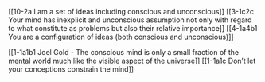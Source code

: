 [[10-2a I am a set of ideas including conscious and unconscious]]
[[3-1c2c Your mind has inexplicit and unconscious assumption not only with regard to what constitute as problems but also their relative importance]]
[[4-1a4b1 You are a configuration of ideas (both conscious and unconscious)]]

[[1-1a1b1 Joel Gold - The conscious mind is only a small fraction of the mental world much like the visible aspect of the universe]]
[[1-1a1c Don’t let your conceptions constrain the mind]]
